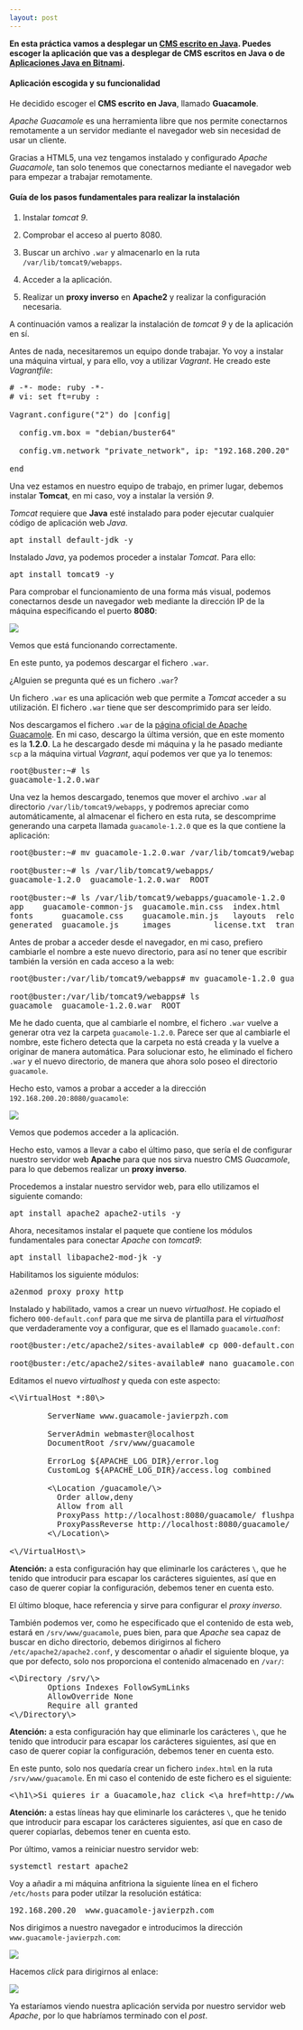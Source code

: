 ```yaml
---
layout: post
---
```


**En esta práctica vamos a desplegar un [CMS escrito en Java](https://java-source.net/open-source/content-managment-systems). Puedes escoger la aplicación que vas a desplegar de CMS escritos en Java o de [Aplicaciones Java en Bitnami](https://bitnami.com/tag/java).**

#### Aplicación escogida y su funcionalidad

He decidido escoger el **CMS escrito en Java**, llamado **Guacamole**.

*Apache Guacamole* es una herramienta libre que nos permite conectarnos remotamente a un servidor mediante el navegador web sin necesidad de usar un cliente.

Gracias a HTML5, una vez tengamos instalado y configurado *Apache Guacamole*, tan solo tenemos que conectarnos mediante el navegador web para empezar a trabajar remotamente.


#### Guía de los pasos fundamentales para realizar la instalación

1. Instalar *tomcat 9*.

2. Comprobar el acceso al puerto 8080.

3. Buscar un archivo `.war` y almacenarlo en la ruta `/var/lib/tomcat9/webapps`.

4. Acceder a la aplicación.

5. Realizar un **proxy inverso** en **Apache2** y realizar la configuración necesaria.

A continuación vamos a realizar la instalación de *tomcat 9* y de la aplicación en sí.

Antes de nada, necesitaremos un equipo donde trabajar. Yo voy a instalar una máquina virtual, y para ello, voy a utilizar *Vagrant*. He creado este *Vagrantfile*:

<pre>
# -*- mode: ruby -*-
# vi: set ft=ruby :

Vagrant.configure("2") do |config|

  config.vm.box = "debian/buster64"

  config.vm.network "private_network", ip: "192.168.200.20"

end
</pre>

Una vez estamos en nuestro equipo de trabajo, en primer lugar, debemos instalar **Tomcat**, en mi caso, voy a instalar la versión *9*.

*Tomcat* requiere que **Java** esté instalado para poder ejecutar cualquier código de aplicación web *Java*.

<pre>
apt install default-jdk -y
</pre>

Instalado *Java*, ya podemos proceder a instalar *Tomcat*. Para ello:

<pre>
apt install tomcat9 -y
</pre>

Para comprobar el funcionamiento de una forma más visual, podemos conectarnos desde un navegador web mediante la dirección IP de la máquina especificando el puerto **8080**:

<img src="https://raw.githubusercontent.com/javierpzh/webjavierpzh/master/assets/img/images/iaw_despliegue_de_CMS_Java/tomcat8080.png" />

Vemos que está funcionando correctamente.

En este punto, ya podemos descargar el fichero `.war`.

¿Alguien se pregunta qué es un fichero `.war`?

Un fichero `.war` es una aplicación web que permite a *Tomcat* acceder a su utilización. El fichero `.war` tiene que ser descomprimido para ser leído.

Nos descargamos el fichero `.war` de la [página oficial de Apache Guacamole](https://guacamole.apache.org/releases/). En mi caso, descargo la última versión, que en este momento es la **1.2.0**. La he descargado desde mi máquina y la he pasado mediante `scp` a la máquina virtual *Vagrant*, aquí podemos ver que ya lo tenemos:

<pre>
root@buster:~# ls
guacamole-1.2.0.war
</pre>

Una vez la hemos descargado, tenemos que mover el archivo `.war` al directorio `/var/lib/tomcat9/webapps`, y podremos apreciar como automáticamente, al almacenar el fichero en esta ruta, se descomprime generando una carpeta llamada `guacamole-1.2.0` que es la que contiene la aplicación:

<pre>
root@buster:~# mv guacamole-1.2.0.war /var/lib/tomcat9/webapps

root@buster:~# ls /var/lib/tomcat9/webapps/
guacamole-1.2.0  guacamole-1.2.0.war  ROOT

root@buster:~# ls /var/lib/tomcat9/webapps/guacamole-1.2.0
app	   guacamole-common-js	guacamole.min.css  index.html	META-INF	       WEB-INF
fonts	   guacamole.css	guacamole.min.js   layouts	relocateParameters.js
generated  guacamole.js		images		   license.txt	translations
</pre>

Antes de probar a acceder desde el navegador, en mi caso, prefiero cambiarle el nombre a este nuevo directorio, para así no tener que escribir también la versión en cada acceso a la web:

<pre>
root@buster:/var/lib/tomcat9/webapps# mv guacamole-1.2.0 guacamole

root@buster:/var/lib/tomcat9/webapps# ls
guacamole  guacamole-1.2.0.war	ROOT
</pre>

Me he dado cuenta, que al cambiarle el nombre, el fichero `.war` vuelve a generar otra vez la carpeta `guacamole-1.2.0`. Parece ser que al cambiarle el nombre, este fichero detecta que la carpeta no está creada y la vuelve a originar de manera automática. Para solucionar esto, he eliminado el fichero `.war` y el nuevo directorio, de manera que ahora solo poseo el directorio `guacamole`.

Hecho esto, vamos a probar a acceder a la dirección `192.168.200.20:8080/guacamole`:

<img src="https://raw.githubusercontent.com/javierpzh/webjavierpzh/master/assets/img/images/iaw_despliegue_de_CMS_Java/guacamole8080.png" />

Vemos que podemos acceder a la aplicación.

Hecho esto, vamos a llevar a cabo el último paso, que sería el de configurar nuestro servidor web **Apache** para que nos sirva nuestro CMS *Guacamole*, para lo que debemos realizar un **proxy inverso**.

Procedemos a instalar nuestro servidor web, para ello utilizamos el siguiente comando:

<pre>
apt install apache2 apache2-utils -y
</pre>

Ahora, necesitamos instalar el paquete que contiene los módulos fundamentales para conectar *Apache* con *tomcat9*:

<pre>
apt install libapache2-mod-jk -y
</pre>

Habilitamos los siguiente módulos:

<pre>
a2enmod proxy proxy_http
</pre>

Instalado y habilitado, vamos a crear un nuevo *virtualhost*. He copiado el fichero `000-default.conf` para que me sirva de plantilla para el *virtualhost* que verdaderamente voy a configurar, que es el llamado `guacamole.conf`:

<pre>
root@buster:/etc/apache2/sites-available# cp 000-default.conf guacamole.conf

root@buster:/etc/apache2/sites-available# nano guacamole.conf
</pre>

Editamos el nuevo *virtualhost* y queda con este aspecto:

<pre>
<\VirtualHost *:80\>

        ServerName www.guacamole-javierpzh.com

        ServerAdmin webmaster@localhost
        DocumentRoot /srv/www/guacamole

        ErrorLog ${APACHE_LOG_DIR}/error.log
        CustomLog ${APACHE_LOG_DIR}/access.log combined

        <\Location /guacamole/\>
          Order allow,deny
          Allow from all
          ProxyPass http://localhost:8080/guacamole/ flushpackets=on
          ProxyPassReverse http://localhost:8080/guacamole/
        <\/Location\>

<\/VirtualHost\>
</pre>

**Atención:** a esta configuración hay que eliminarle los carácteres `\`, que he tenido que introducir para escapar los carácteres siguientes, así que en caso de querer copiar la configuración, debemos tener en cuenta esto.

El último bloque, hace referencia y sirve para configurar el *proxy inverso*.

También podemos ver, como he especificado que el contenido de esta web, estará en `/srv/www/guacamole`, pues bien, para que *Apache* sea capaz de buscar en dicho directorio, debemos dirigirnos al fichero `/etc/apache2/apache2.conf`, y descomentar o añadir el siguiente bloque, ya que por defecto, solo nos proporciona el contenido almacenado en `/var/`:

<pre>
<\Directory /srv/\>
        Options Indexes FollowSymLinks
        AllowOverride None
        Require all granted
<\/Directory\>
</pre>

**Atención:** a esta configuración hay que eliminarle los carácteres `\`, que he tenido que introducir para escapar los carácteres siguientes, así que en caso de querer copiar la configuración, debemos tener en cuenta esto.

En este punto, solo nos quedaría crear un fichero `index.html` en la ruta `/srv/www/guacamole`. En mi caso el contenido de este fichero es el siguiente:

<pre>
<\h1\>Si quieres ir a Guacamole,haz click <\a href=http://www.guacamole-javierpzh.com/guacamole/#/\> aqui<\/a\><\/h1\>
</pre>

**Atención:** a estas líneas hay que eliminarle los carácteres `\`, que he tenido que introducir para escapar los carácteres siguientes, así que en caso de querer copiarlas, debemos tener en cuenta esto.

Por último, vamos a reiniciar nuestro servidor web:

<pre>
systemctl restart apache2
</pre>

Voy a añadir a mi máquina anfitriona la siguiente línea en el fichero `/etc/hosts` para poder utilzar la
resolución estática:

<pre>
192.168.200.20  www.guacamole-javierpzh.com
</pre>

Nos dirigimos a nuestro navegador e introducimos la dirección `www.guacamole-javierpzh.com`:

<img src="https://raw.githubusercontent.com/javierpzh/webjavierpzh/master/assets/img/images/iaw_despliegue_de_CMS_Java/proxyinverso.png" />

Hacemos *click* para dirigirnos al enlace:

<img src="https://raw.githubusercontent.com/javierpzh/webjavierpzh/master/assets/img/images/iaw_despliegue_de_CMS_Java/guacamoleapache.png" />

Ya estaríamos viendo nuestra aplicación servida por nuestro servidor web *Apache*, por lo que habríamos terminado con el *post*.
